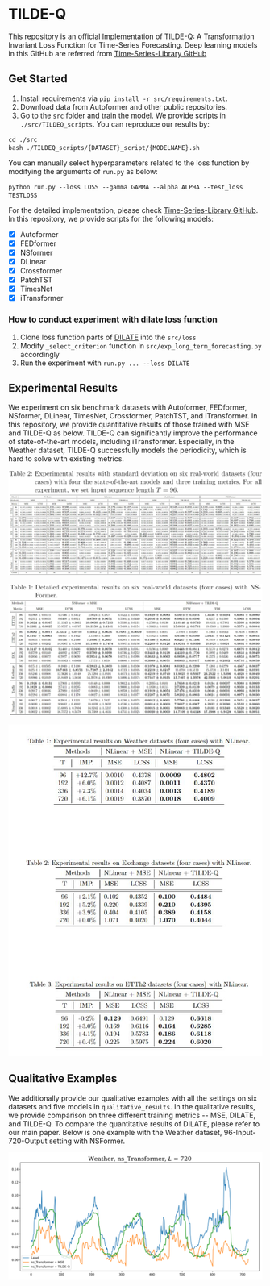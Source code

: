 # TILDE-Q

This repository is an official Implementation of TILDE-Q: A Transformation Invariant Loss Function for Time-Series Forecasting. Deep learning models in this GitHub are referred from [Time-Series-Library GitHub](https://github.com/thuml/Time-Series-Library)

## Get Started

1. Install requirements via `pip install -r src/requirements.txt`.
2. Download data from Autoformer and other public repositories.
3. Go to the `src` folder and train the model. We provide scripts in `./src/TILDEQ_scripts`. You can reproduce our results by:

```
cd ./src
bash ./TILDEQ_scripts/{DATASET}_script/{MODELNAME}.sh
```

You can manually select hyperparameters related to the loss function by modifying the arguments of `run.py` as below:
```
python run.py --loss LOSS --gamma GAMMA --alpha ALPHA --test_loss TESTLOSS
```

For the detailed implementation, please check [Time-Series-Library GitHub](https://github.com/thuml/Time-Series-Library).
In this repository, we provide scripts for the following models:

- [x] Autoformer
- [x] FEDformer
- [x] NSformer
- [x] DLinear
- [x] Crossformer
- [x] PatchTST
- [x] TimesNet
- [x] iTransformer

### How to conduct experiment with dilate loss function

1. Clone loss function parts of [DILATE](https://github.com/vincent-leguen/DILATE) into the `src/loss`
2. Modify `_select_criterion` function in `src/exp_long_term_forecasting.py` accordingly
3. Run the experiment with `run.py ... --loss DILATE`

## Experimental Results
We experiment on six benchmark datasets with Autoformer, FEDformer, NSformer, DLinear, TimesNet, Crossformer, PatchTST, and iTransformer. In this repository, we provide quantitative results of those trained with MSE and TILDE-Q as below.
TILDE-Q can significantly improve the performance of state-of-the-art models, including iTransformer. Especially, in the Weather dataset, TILDE-Q successfully models the periodicity, which is hard to solve with existing metrics.

![alt text](./tables/main_results_w_std.JPG)

![alt text](./tables/NSFormer_results.JPG)

![alt text](./tables/NLinear_results.JPG)


## Qualitative Examples
We additionally provide our qualitative examples with all the settings on six datasets and five models in `qualitative_results`. In the qualitative results, we provide comparison on three different training metrics -- MSE, DILATE, and TILDE-Q. To compare the quantitative results of DILATE, please refer to our main paper.
Below is one example with the Weather dataset, 96-Input-720-Output setting with NSFormer.

![alt text](./qualitative_results/Weather/ns_Transformer_720.png)


